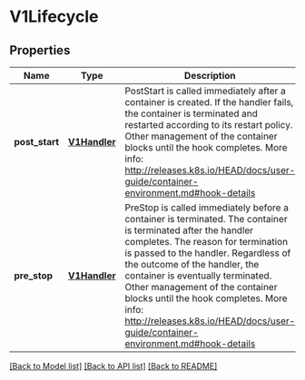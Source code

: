 # V1Lifecycle

## Properties
Name | Type | Description | Notes
------------ | ------------- | ------------- | -------------
**post_start** | [**V1Handler**](V1Handler.md) | PostStart is called immediately after a container is created. If the handler fails, the container is terminated and restarted according to its restart policy. Other management of the container blocks until the hook completes. More info: http://releases.k8s.io/HEAD/docs/user-guide/container-environment.md#hook-details | [optional] 
**pre_stop** | [**V1Handler**](V1Handler.md) | PreStop is called immediately before a container is terminated. The container is terminated after the handler completes. The reason for termination is passed to the handler. Regardless of the outcome of the handler, the container is eventually terminated. Other management of the container blocks until the hook completes. More info: http://releases.k8s.io/HEAD/docs/user-guide/container-environment.md#hook-details | [optional] 

[[Back to Model list]](../README.md#documentation-for-models) [[Back to API list]](../README.md#documentation-for-api-endpoints) [[Back to README]](../README.md)


